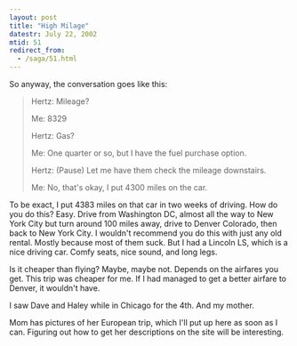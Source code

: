 ```yaml
---
layout: post
title: "High Milage"
datestr: July 22, 2002
mtid: 51
redirect_from:
  - /saga/51.html
---
```


So anyway, the conversation goes like this:

> Hertz: Mileage?
>
> Me: 8329
>
> Hertz: Gas?
>
> Me: One quarter or so, but I have the fuel purchase option.
>
> Hertz: (Pause) Let me have them check the mileage downstairs.
>
> Me: No, that's okay, I put 4300 miles on the car.

To be exact, I put 4383 miles on that car in two weeks of driving. How do you
do this? Easy. Drive from Washington DC, almost all the way to New York City
but turn around 100 miles away, drive to Denver Colorado, then back to New York
City. I wouldn't recommend you do this with just any old rental. Mostly because
most of them suck. But I had a Lincoln LS, which is a nice driving car. Comfy
seats, nice sound, and long legs.

Is it cheaper than flying? Maybe, maybe not. Depends on the airfares you get.
This trip was cheaper for me. If I had managed to get a better airfare to Denver,
it wouldn't have.

I saw Dave and Haley while in Chicago for the 4th. And my mother.

Mom has pictures of her European trip, which I'll put up here as soon as I
can. Figuring out how to get her descriptions on the site will be interesting.

